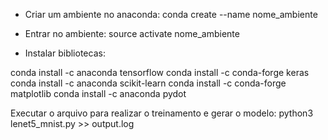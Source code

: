 - Criar um ambiente no anaconda: 
conda create --name nome_ambiente

- Entrar no ambiente: 
source activate nome_ambiente

- Instalar bibliotecas: 

conda install -c anaconda tensorflow 
conda install -c conda-forge keras 
conda install -c anaconda scikit-learn 
conda install -c conda-forge matplotlib
conda install -c anaconda pydot

Executar o arquivo para realizar o treinamento e gerar o modelo:
python3 lenet5_mnist.py >> output.log


